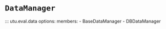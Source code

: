 # `DataManager`

::: utu.eval.data
    options:
        members:
            - BaseDataManager
            - DBDataManager
